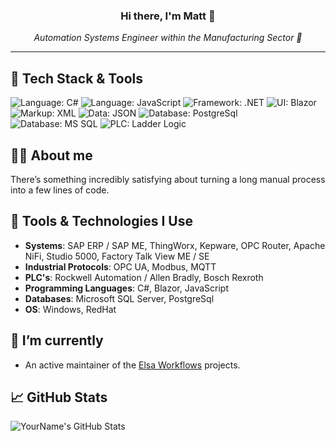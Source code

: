 <h3 align="center">Hi there, I'm Matt 👋</h3>
<p align="center">
  <i>Automation Systems Engineer within the Manufacturing Sector 🦾 </i>
</p>

---

## 🚀 Tech Stack & Tools
![Language: C#](https://img.shields.io/badge/Language-C%23-239120?style=flat&logo=c-sharp&logoColor=white)
![Language: JavaScript](https://img.shields.io/badge/Language-JavaScript-F7DF1E?style=flat&logo=javascript&logoColor=black)
![Framework: .NET](https://img.shields.io/badge/Framework-.NET-512BD4?style=flat&logo=dotnet&logoColor=white)
![UI: Blazor](https://img.shields.io/badge/UI-Blazor-512BD4?style=flat&logo=blazor&logoColor=white)
![Markup: XML](https://img.shields.io/badge/Markup-XML-E44D26?style=flat&logo=html5&logoColor=white)
![Data: JSON](https://img.shields.io/badge/Data-JSON-292929?style=flat&logo=json&logoColor=white)
![Database: PostgreSql](https://img.shields.io/badge/Database-PostgreSQL-025E8C?style=flat&logo=postgresql&logoColor=white)
![Database: MS SQL](https://img.shields.io/badge/Database-MS%20SQL-CC2927?style=flat&logo=microsoftsqlserver&logoColor=white)
![PLC: Ladder Logic](https://img.shields.io/badge/PLC-Ladder_Logic-FF6F00?style=flat&logo=siemens&logoColor=white)


## 🧑‍💻 About me
There’s something incredibly satisfying about turning a long manual process into a few lines of code. 


## 🔧 Tools & Technologies I Use
- **Systems**: SAP ERP / SAP ME, ThingWorx, Kepware, OPC Router, Apache NiFi, Studio 5000, Factory Talk View ME / SE
- **Industrial Protocols**: OPC UA, Modbus, MQTT
- **PLC's**: Rockwell Automation / Allen Bradly, Bosch Rexroth
- **Programming Languages**: C#, Blazor, JavaScript
- **Databases**: Microsoft SQL Server, PostgreSql
- **OS**: Windows, RedHat


## 📍 I’m currently
- An active maintainer of the [Elsa Workflows](https://github.com/elsa-workflows/elsa-core) projects.


## 📈 GitHub Stats
![YourName's GitHub Stats](https://github-readme-stats.vercel.app/api?username=KnibbsyMan&show_icons=true&hide=stars)


<!--
**KnibbsyMan/KnibbsyMan** is a ✨ _special_ ✨ repository because its `README.md` (this file) appears on your GitHub profile.

Here are some ideas to get you started:

- 🔭 I’m currently working on ...
- 🌱 I’m currently learning ...
- 👯 I’m looking to collaborate on ...
- 🤔 I’m looking for help with ...
- 💬 Ask me about ...
- 📫 How to reach me: ...
- 😄 Pronouns: ...
- ⚡ Fun fact: ...
-->
